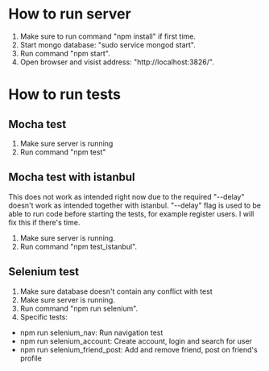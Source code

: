 # How to run server
1. Make sure to run command "npm install" if first time.
2. Start mongo database: "sudo service mongod start".
3. Run command "npm start".
4. Open browser and visist address: "http://localhost:3826/".

# How to run tests
## Mocha test
1. Make sure server is running
2. Run command "npm test"

## Mocha test with istanbul
This does not work as intended right now due to the required "--delay" 
doesn't work as intended together with istanbul. "--delay" flag is used to be able to 
run code before starting the tests, for example register users. I will fix this if there's time.
1. Make sure server is running.
2. Run command "npm test_istanbul".

## Selenium test
1. Make sure database doesn't contain any conflict with test
2. Make sure server is running.
3. Run command "npm run selenium".
4. Specific tests:
- npm run selenium_nav: Run navigation test
- npm run selenium_account: Create account, login and search for user
- npm run selenium_friend_post: Add and remove friend, post on friend's profile